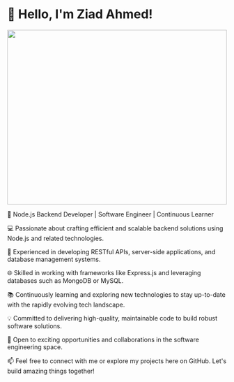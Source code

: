 # 👋 Hello, I'm Ziad Ahmed!

  <img src="https://github.com/ZiadAhmed184/ZiadAhmed184/assets/91778232/6ccaea1f-b01d-4777-a691-d88d8bc81622" data-canonical-src="https://gyazo.com/eb5c5741b6a9a16c692170a41a49c858.png" width="100%" height="400px" />

🌟 Node.js Backend Developer | Software Engineer | Continuous Learner

💻 Passionate about crafting efficient and scalable backend solutions using Node.js and related technologies.

🚀 Experienced in developing RESTful APIs, server-side applications, and database management systems.

🌐 Skilled in working with frameworks like Express.js and leveraging databases such as MongoDB or MySQL.

📚 Continuously learning and exploring new technologies to stay up-to-date with the rapidly evolving tech landscape.

💡 Committed to delivering high-quality, maintainable code to build robust software solutions.

🌱 Open to exciting opportunities and collaborations in the software engineering space.

📫 Feel free to connect with me or explore my projects here on GitHub. Let's build amazing things together!
